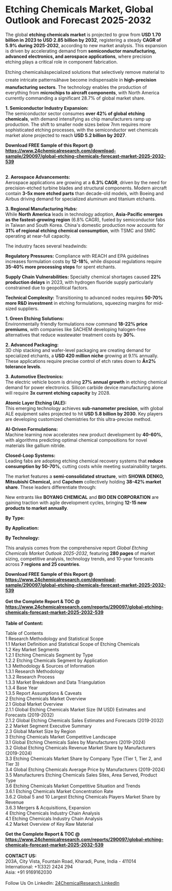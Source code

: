 <h1>Etching Chemicals Market, Global Outlook and Forecast 2025-2032</h1><p>The global <strong>etching chemicals market</strong> is projected to grow from <strong>USD 1.70 billion in 2023 to USD 2.85 billion by 2032</strong>, registering a steady <strong>CAGR of 5.9% during 2025-2032</strong>, according to new market analysis. This expansion is driven by accelerating demand from <strong>semiconductor manufacturing, advanced electronics, and aerospace applications</strong>, where precision etching plays a critical role in component fabrication.</p><p>Etching chemicalsâspecialized solutions that selectively remove material to create intricate patternsâhave become indispensable in <strong>high-precision manufacturing sectors</strong>. The technology enables the production of everything from <strong>microchips to aircraft components</strong>, with North America currently commanding a significant 28.7% of global market share.</p><p><strong>1. Semiconductor Industry Expansion:</strong><br>
The semiconductor sector consumes <strong>over 42% of global etching chemicals</strong>, with demand intensifying as chip manufacturers ramp up production. The shift to smaller node sizes below 7nm requires more sophisticated etching processes, with the semiconductor wet chemicals market alone projected to reach <strong>USD 5.2 billion by 2027</strong>.</p><div><b>Download FREE Sample of this Report @ 
            <a href="https://www.24chemicalresearch.com/download-sample/290097/global-etching-chemicals-forecast-market-2025-2032-539">
            https://www.24chemicalresearch.com/download-sample/290097/global-etching-chemicals-forecast-market-2025-2032-539</a></b></div><br><p><strong>2. Aerospace Advancements:</strong><br>
Aerospace applications are growing at a <strong>6.3% CAGR</strong>, driven by the need for precision-etched turbine blades and structural components. Modern aircraft contain <strong>3-5x more etched parts</strong> than decade-old models, with Boeing and Airbus driving demand for specialized aluminum and titanium etchants.</p><p><strong>3. Regional Manufacturing Hubs:</strong><br>
While <strong>North America</strong> leads in technology adoption, <strong>Asia-Pacific emerges as the fastest-growing region</strong> (6.8% CAGR), fueled by semiconductor fabs in Taiwan and South Korea. China's domestic production now accounts for <strong>31% of regional etching chemical consumption</strong>, with TSMC and SMIC operating at near-full capacity.</p><p>The industry faces several headwinds:</p><p><strong>Regulatory Pressures:</strong> Compliance with REACH and EPA guidelines increases formulation costs by <strong>12-18%</strong>, while disposal regulations require <strong>35-40% more processing steps</strong> for spent etchants.</p><p><strong>Supply Chain Vulnerabilities:</strong> Specialty chemical shortages caused <strong>22% production delays</strong> in 2023, with hydrogen fluoride supply particularly constrained due to geopolitical factors.</p><p><strong>Technical Complexity:</strong> Transitioning to advanced nodes requires <strong>50-70% more R&amp;D investment</strong> in etching formulations, squeezing margins for mid-sized suppliers.</p><p><strong>1. Green Etching Solutions:</strong><br>
Environmentally friendly formulations now command <strong>18-22% price premiums</strong>, with companies like SACHEM developing halogen-free alternatives that reduce wastewater treatment costs by <strong>30%</strong>.</p><p><strong>2. Advanced Packaging:</strong><br>
3D chip stacking and wafer-level packaging are creating demand for specialized etchants, a <strong>USD 420 million niche</strong> growing at 9.1% annually. These applications require precise control of etch rates down to <strong>Â±2% tolerance levels</strong>.</p><p><strong>3. Automotive Electronics:</strong><br>
The electric vehicle boom is driving <strong>27% annual growth</strong> in etching chemical demand for power electronics. Silicon carbide device manufacturing alone will require <strong>3x current etching capacity</strong> by 2028.</p><p><strong>Atomic Layer Etching (ALE):</strong><br>
	This emerging technology achieves <strong>sub-nanometer precision</strong>, with global ALE equipment sales projected to hit <strong>USD 5.8 billion by 2030</strong>. Key players are developing customized chemistries for this ultra-precise method.</p><p><strong>AI-Driven Formulations:</strong><br>
	Machine learning now accelerates new product development by <strong>40-60%</strong>, with algorithms predicting optimal chemical compositions for novel materials like gallium nitride.</p><p><strong>Closed-Loop Systems:</strong><br>
	Leading fabs are adopting etching chemical recovery systems that <strong>reduce consumption by 50-70%</strong>, cutting costs while meeting sustainability targets.</p><p>The market features a <strong>semi-consolidated structure</strong>, with <strong>SHOWA DENKO, Mitsubishi Chemical,</strong> and <strong>Capchem</strong> collectively holding <strong>38-42% market share</strong>. These leaders differentiate through:</p><p>New entrants like <strong>BOYANG CHEMICAL</strong> and <strong>BIO DEN CORPORATION</strong> are gaining traction with agile development cycles, bringing <strong>12-15 new products to market annually</strong>.</p><p><strong>By Type:</strong></p><p><strong>By Application:</strong></p><p><strong>By Technology:</strong></p><p>This analysis comes from the comprehensive report <em>Global Etching Chemicals Market Outlook 2025-2032</em>, featuring <strong>280 pages</strong> of market sizing, competitive analysis, technology trends, and 10-year forecasts across <strong>7 regions and 25 countries</strong>.</p><div><b>Download FREE Sample of this Report @ 
            <a href="https://www.24chemicalresearch.com/download-sample/290097/global-etching-chemicals-forecast-market-2025-2032-539">
            https://www.24chemicalresearch.com/download-sample/290097/global-etching-chemicals-forecast-market-2025-2032-539</a></b></div><br><div><b>Get the Complete Report & TOC @ 
            <a href="https://www.24chemicalresearch.com/reports/290097/global-etching-chemicals-forecast-market-2025-2032-539">
            https://www.24chemicalresearch.com/reports/290097/global-etching-chemicals-forecast-market-2025-2032-539</a></b></div><br>
            <b>Table of Content:</b><p>Table of Contents<br />
1 Research Methodology and Statistical Scope<br />
1.1 Market Definition and Statistical Scope of Etching Chemicals<br />
1.2 Key Market Segments<br />
1.2.1 Etching Chemicals Segment by Type<br />
1.2.2 Etching Chemicals Segment by Application<br />
1.3 Methodology & Sources of Information<br />
1.3.1 Research Methodology<br />
1.3.2 Research Process<br />
1.3.3 Market Breakdown and Data Triangulation<br />
1.3.4 Base Year<br />
1.3.5 Report Assumptions & Caveats<br />
2 Etching Chemicals Market Overview<br />
2.1 Global Market Overview<br />
2.1.1 Global Etching Chemicals Market Size (M USD) Estimates and Forecasts (2019-2032)<br />
2.1.2 Global Etching Chemicals Sales Estimates and Forecasts (2019-2032)<br />
2.2 Market Segment Executive Summary<br />
2.3 Global Market Size by Region<br />
3 Etching Chemicals Market Competitive Landscape<br />
3.1 Global Etching Chemicals Sales by Manufacturers (2019-2024)<br />
3.2 Global Etching Chemicals Revenue Market Share by Manufacturers (2019-2024)<br />
3.3 Etching Chemicals Market Share by Company Type (Tier 1, Tier 2, and Tier 3)<br />
3.4 Global Etching Chemicals Average Price by Manufacturers (2019-2024)<br />
3.5 Manufacturers Etching Chemicals Sales Sites, Area Served, Product Type<br />
3.6 Etching Chemicals Market Competitive Situation and Trends<br />
3.6.1 Etching Chemicals Market Concentration Rate<br />
3.6.2 Global 5 and 10 Largest Etching Chemicals Players Market Share by Revenue<br />
3.6.3 Mergers & Acquisitions, Expansion<br />
4 Etching Chemicals Industry Chain Analysis<br />
4.1 Etching Chemicals Industry Chain Analysis<br />
4.2 Market Overview of Key Raw Material</p><div><b>Get the Complete Report & TOC @ 
            <a href="https://www.24chemicalresearch.com/reports/290097/global-etching-chemicals-forecast-market-2025-2032-539">
            https://www.24chemicalresearch.com/reports/290097/global-etching-chemicals-forecast-market-2025-2032-539</a></b></div><br><b>CONTACT US:</b><br>
            203A, City Vista, Fountain Road, Kharadi, Pune, India - 411014<br>
            International: +1(332) 2424 294<br>
            Asia: +91 9169162030 <br><br>
            Follow Us On LinkedIn: <a href="https://www.linkedin.com/company/24chemicalresearch/">24ChemicalResearch LinkedIn</a>